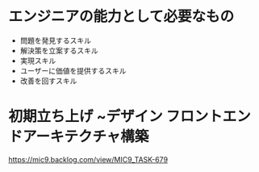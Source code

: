 # エンジニアの能力として必要なもの

- 問題を発見するスキル
- 解決策を立案するスキル
- 実現スキル
- ユーザーに価値を提供するスキル
- 改善を回すスキル

# 初期立ち上げ ~デザイン フロントエンドアーキテクチャ構築

https://mic9.backlog.com/view/MIC9_TASK-679
